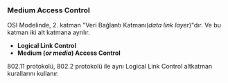 ### Medium Access Control

OSI Modelinde, 2. katman "Veri Bağlantı Katmanı(*data link layer*)"dır. Ve bu katman iki alt katmana ayrılır.

+ **Logical Link Control**
+ **Medium (*or media*) Access Control**

802.11 protokolü, 802.2 protokolü ile aynı Logical Link Control altkatman kurallarını kullanır.
